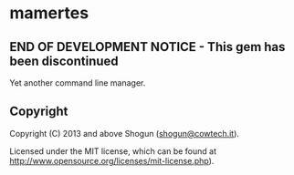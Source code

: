 # mamertes

## END OF DEVELOPMENT NOTICE - This gem has been discontinued

Yet another command line manager.

## Copyright

Copyright (C) 2013 and above Shogun (shogun@cowtech.it).

Licensed under the MIT license, which can be found at http://www.opensource.org/licenses/mit-license.php).
